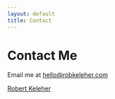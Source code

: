 ```yaml
---
layout: default
title: Contact
---
```


# Contact Me

Email me at <a href="mailto:hello@robkeleher.com">hello@robkeleher.com</a>

<div class="LI-profile-badge"  data-version="v1" data-size="large" data-locale="en_US" data-type="horizontal" data-theme="dark" data-vanity="robert-keleher"><a class="LI-simple-link" href='https://jp.linkedin.com/in/robert-keleher?trk=profile-badge'>Robert Keleher</a></div>